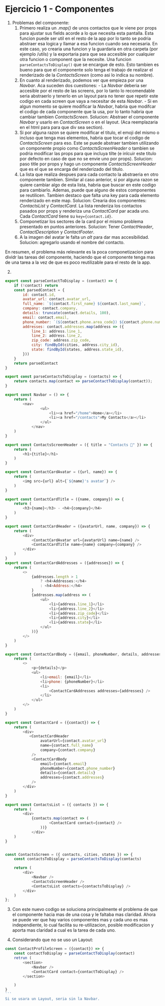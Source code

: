 # Ejercicio 1 - Componentes

1. Problemas del componente:
    1. Primero realiza un _.map()_ de unos contactos que le viene por props para ajustar sus fields acorde a lo que necesita esta pantalla. Esta funcion puede ser util en el resto de la app por lo tanto se podria abstraer esa logica y llamar a esa funcion cuando sea necesaria. En este caso, yo crearia una funcion y la guardaria en otra carpeta (por ejemplo /utils) y la exportaria para que sea accesible por cualquier otra funcion o component que la necesite. Una funcion `parseContactsToDisplay()` que se encargue de esto. Esto tambien es bueno para que el componente solo tenga el trabajo de realizar el renderizado de la _ContactsScreen_ (como asi lo indica su nombre).
    2. En cuanto al renderizado, podemos ver que empieza por una _Navbar_. Aca suceden dos cuestiones: - La _Navbar_ deberia ser accesible por el resto de las screens, por lo tanto lo recomendable seria abstraerlo y tenerlo en un layout para no tener que repetir este codigo en cada screen que vaya a necesitar de esta _Navbar_. - Si en algun momento se quiere modificar la _Navbar_, habria que modifcar el codigo de cada componente que la usa, por lo tanto habria que cambiar tambien _ContactsScreen_.
       Solucion: Abstraer el componente _Navbar_ y usarlo en _ContactScreen_ o en el layout. (Aca reemplazaria en el html para para que div sea section).
    3. Si por alguna razon se quiere modificar el titulo, el emoji del mismo o incluso que tenga mas elementos, habria que tocar el codigo de _ContactsScreen_ para eso. Este se puede abstraer tambien utilizando un componente propio como _ContactsScreenHeader_ o tambien se podria modificar las props para que incluya tilte (e inlcuir este titulo por defecto en caso de que no se envie uno por props).
       Solucion: paso title por props y hago un componente _ContactsScreenHeader_ que es el que se encarga del renderizado del titulo.
    4. La lista que realiza despues para cada contacto la abstraeria en otro componente tambien. Similar al caso anterior, si por alguna razon se quiere cambiar algo de esta lista, habria que buscar en este codigo para cambiarlo. Ademas, puede que alguno de estos componentes se reutilicen. Tambien destaco que falta una key para cada elemento renderizado en este map.
       Solucion: Crearia dos componentes: _ContactsList_ y _ContactCard_. La lista renderiza los contactos pasados por props y renderiza una _ContactCard_ par acada uno. Cada _ContactCard_ tiene su `key={contact.id}`.
    5. Componetizar los sectores de la card por el mismo problema presentado en puntos anteriores. Solucion: Tener _ContactHeader_, _ContactDescription_ y _ContactFooter_.
    6. A la imagen del avatar le falta un _alt_ para dar mas accesibilidad. Solucion: agregarlo usando el nombre del contacto.

En resumen, el problema más relevante es la poca componetizacion para dividr las tareas del componente, haciendo que el componente tenga mas de una tarea a la vez de que es poco reutilizable para el resto de la app.

2.

```javascript
export const parseContactToDisplay = (contact) => {
	if (!contact) return
	const parsedContact = {
		id: contact.id,
        avatar_url: contact.avatar_url,
        full_name: `${contact.first_name} ${contact.last_name}`,
        company: contact.company,
        details: truncate(contact.details, 100),
        email: contact.email,
        phone_number: `(${contact.phone.area_code}) ${contact.phone.number}`,
        addresses: contact.addresses.map(address => ({
            line_1: address.line_1,
            line_2: address.line_2,
            zip_code: address.zip_code,
            city: findById(cities, address.city_id),
            state: findById(states, address.state_id),
        }))
	}
	return parsedContact
}

export const parseContactsToDisplay = (contacts) => {
    return contacts.map(contact => parseContactToDisplay(contact));
}

export const Navbar = () => {
    return (
        <nav>
                <ul>
                    <li><a href="/home">Home</a></li>
                    <li><a href="/contacts">My Contacts</a></li>
                </ul>
            </nav>
    )
}

export const ContactsScreenHeader = ({ title = "Contacts 👥" }) => {
    return (
        <h1>{title}</h1>
    )
}

export const ContactCardAvatar = ({url, name}) => {
    return (
        <img src={url} alt={`${name}'s avatar`} />
    )
}

export const ContactCardTitle = ({name, company}) => {
	return (
		<h3>{name}</h3> - <h4>{company}</h4>
	)
}

export const ContactCardHeader = ({avatarUrl, name, company}) => {
    return (
        <div>
			<ContactCardAvatar url={avatarUrl} name={name} />
			<ContactCardTitle name={name} company={company} />
    	</div>
    )
}
export const ContactCardAddresses = ({addresses}) => {
	return (
		<>
			{addresses.length > 1
				? <h4>Addresses:</h4>
				: <h4>Address:</h4>
			}
			{addresses.map(address => (
				<ul>
					<li>{address.line_1}</li>
					<li>{address.line_2}</li>
					<li>{address.zip_code}</li>
					<li>{address.city}</li>
					<li>{address.state}</li>
				</ul>
			))}
		</>
	)
}

export const ContactCardBody = ({email, phoneNumber, details, addresses }) => {
	return (
		<>
			<p>{details}</p>
			<ul>
                <li>email: {email}</li>
                <li>phone: {phoneNumber}</li>
                <li>
					<ContactCardAddresses addresses={addresses} />
                </li>
            </ul>
		</>
	)
}

export const ContactCard = ({contact}) => {
    return (
        <div>
           <ContactCardHeader
        		avatarUrl={contact.avatar_url}
				name={contact.full_name}
				company={contact.company}
			/>
            <ContactCardBody
				email={contact.email}
				phoneNumber={contact.phone_number}
				details={contact.details}
				addresses={contact.addresses}
			/>
        </div>
    )
}

export const ContactsList = ({ contacts }) => {
    return (
        <div>
            {contacts.map(contact => (
                    <ContactCard contact={contact} />
                ))}
            </div>
    )
}


const ContactsScreen = ({ contacts, cities, states }) => {
    const contactsToDisplay = parseContactsToDisplay(contacts)

    return (
        <div>
            <Navbar />
            <ContactsScreenHeader />
            <ContactsList contacts={contactsToDisplay} />
        </div>
    )
};
```

3. Con este nuevo codigo se soluciona principalmente el problema de que el componente hacia mas de una cosa y le faltaba mas claridad. Ahora se puede ver que hay varios componentes mas y cada uno es mas independiente, lo cual facilita su re-utilizacion, posible modificacion y aporta mas claridad a cual es la tarea de cada uno.

4. Considerando que no se uso un Layout:

````javascript
const ContactProfileScreen = ({contact}) => {
	const contactToDisplay = parseContactToDisplay(contact)
	retrun (
		<section>
			<Navbar />
			<ContactCard contact={contactToDisplay} />
		</section>

	)
}
```
Si se usara un Layout, seria sin la Navbar.
````
